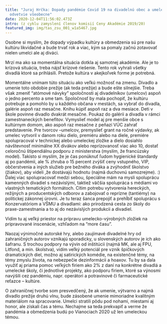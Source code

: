 ```yaml
---
title: "Juraj Hrčka: Dopady pandémie Covid 19 na divadelnú obec a umelecké
  odvetvie všeobecne"
date: 2020-12-04T11:56:02.473Z
intro: (z cyklu zamyslení členov komisií Ceny Akadémie 2019/20)
featured_img: img/tas_zsu_001_w1a5467.jpg
---
```

Osobne si myslím, že dopady výpadku kultúry a obmedzenia sú pre našu kultúru likvidačné a bude trvať rok a viac, kým sa pomaly začnú zotavovať nielen umelci ale aj diváci.

Mrzí ma ako sa momentálna situácia dotkla aj samotnej akadémie. Ale je to krízová situácia, treba nájsť krízové riešenie. Tento rok vyhrali všetky divadlá ktoré sa prihlásili. Pretože kultúra v akejkoľvek forme je potrebná.

Momentálne vnímam túto situáciu ako veľkú možnosť na zmenu. Divadlo a umenie toto obdobie prežije (ak teda prežije) a bude ešte silnejšie.
Treba však  zmeniť “atómové návyky” spoločnosti aj divadelníkov (umelcov) aspoň o jedno percento a sme tam. Spoločnosť by mala pochopiť, že kultúru potrebuje a pomohlo by u každého občana v mestách, sa vybrať do divadla, galérie aspoň raz mesačne. Knihu kúpiť aspoň raz a dva mesiace. Deti v škole povinne divadlo dvakrát mesačne. Poukaz do galérii a divadla v rámci zamestnaneckých benefitov. Vymyslieť model aj pre menšie obce s kultúrnym domom, ako aspoň raz mesačne z peňazí VÚC zahrať predstavenie.
Pre tvorcov –umelcov, premyslieť grant na ročné výdavky, ak umelec vytvoril v danom roku dielo, premiéru alebo na diele, premiére spolupracoval v technickej alebo umeleckej zložke a dielo dosiahlo návštevnosť minimálne XX divákov alebo reprízovanosť viac ako 10, dostať celoročnú štipendiálnu podporu z ministerstva (myslím, že francúzsky model).
Takisto si myslím, že je čas ponúknuť ľudom hygienické štandardy aj po pandémii, ale % zhruba o 15 percent zvýšiť ceny vstupného, VIP, občerstvenia a iných služieb pre bežného diváka a zvýhodniť školstvo (žiakov), aby videli ,že dostávajú hodnotu (najmä duchovnú samozrejme). :)
Ďalej viac spolupracovať medzi sebou, špeciálne mám na mysli spoluprácu kamenných divadiel s nezávislými, taktiež väčšia spolupráca s médiami vo vlastných tematických formátoch.
Cítim potrebu vytvorenia hereckých, režijných a producentských odborov a zabojovať o reprízne (tantiémy) na politickej zákonnej úrovni.
Je tu teraz šanca prepojiť a prehĺbiť spoluprácu s Konzervatóriom a VŠMU a divadlami: ako prirodzená cesta zo školy do praxe-zamestnania a to aj do nezávislých produkcii a divadiel.

Vidím tu aj veľký priestor na prípravu umelecko-výrobných zložiek na pripravované inscenácie, vzhľadom na “more času”.

Naozaj výnimočné autorské hry, alebo zaujímavé divadelné hry od zahraničných autorov vznikajú sporadicky, u slovenských autorov je ich ako šafranu. S trochou podpory na vývin od inštitúcii (najmä MK, ale aj FPU, Litfond, a min. školstva), vidím veľký potenciál pre vznik špičkových dramatických diel, možno aj satirických komédie, na existenčné témy, na témy zmyslu života, na nebezpečie dezinformácii a hoaxov. Tu by sa dala využiť aj priama pomoc veľkých firiem ako 2% z daní na konkrétne divadlá a umelecké školy, či jednotlivé projekty, ako podporu firiem, ktoré sa výnosmi navýšili cez pandémiu, napr. operátori a potravinové či farmaceutické reťazce – kultúre.

O zahraničnej tvorbe som presvedčený, že ak umenie, výtvarno a najmä divadlo prežije druhú vlnu, bude zásobené umenie mimoriadne kvalitným materiálom na spracovanie.  Umelci stratili pôdu pod nohami, miestami aj honor, ale získali čas a tému.
Nechajme sa teda prekvapiť a verme že pandémia a obmedzenia budú po Vianociach 2020 už len umeleckou témou.